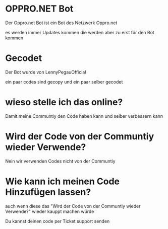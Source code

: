 # OPPRO.NET Bot
Der Oppro.net Bot ist ein Bot des Netzwerk Oppro.net

es werden immer Updates kommen die werden aber zu erst für den Bot kommen

# Gecodet
Der Bot wurde von LennyPegauOfficial

ein paar codes sind gecopy und ein paar selber gecodet

# wieso stelle ich das online?
Damit meine Communtiy den Code haben kann und selber verbessern kann

# Wird der Code von der Communtiy wieder Verwende?
Nein wir verwenden Codes nicht von der Communtiy

# Wie kann ich meinen Code Hinzufügen lassen?
auch wenn diese das "Wird der Code von der Communtiy wieder Verwende?"
wieder kauppt machen würde 

Du kannst deinen code per Ticket support senden